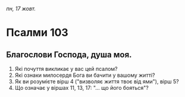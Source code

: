 
_пн, 17 жовт._

# Псалми 103

## Благослови Господа, душа моя.
1. Які почуття викликає у вас цей псалом?
2. Які ознаки милосердя Бога ви бачити у вашому житті?
3. Як ви розумієте вірш 4 ("визволяє життя твоє від ями"), вірш 5?
4. Що означає у віршах 11, 13, 17: "... що його бояться"?

